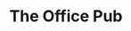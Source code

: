 ---
layout: default
title: "The Office Pub"
categories: Bars
rating: "$$"
description: "Located in town near the TVL building. Has some of the best steaks in town, truly delicious." 
tel: "27716"
---